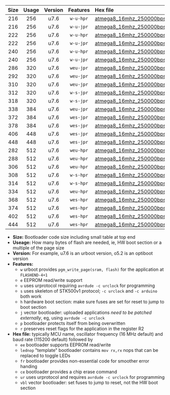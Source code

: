 |Size|Usage|Version|Features|Hex file|
|:-:|:-:|:-:|:-:|:--|
|216|256|u7.6|`w-u-hpr`|[atmega8_16mhz_250000bps_ur.hex](https://raw.githubusercontent.com/stefanrueger/urboot/main/atmega8_16mhz_250000bps_ur.hex)|
|216|256|u7.6|`w-u-jpr`|[atmega8_16mhz_250000bps_ur_vbl.hex](https://raw.githubusercontent.com/stefanrueger/urboot/main/atmega8_16mhz_250000bps_ur_vbl.hex)|
|222|256|u7.6|`w-u-hpr`|[atmega8_16mhz_250000bps_lednop_ur.hex](https://raw.githubusercontent.com/stefanrueger/urboot/main/atmega8_16mhz_250000bps_lednop_ur.hex)|
|222|256|u7.6|`w-u-jpr`|[atmega8_16mhz_250000bps_lednop_ur_vbl.hex](https://raw.githubusercontent.com/stefanrueger/urboot/main/atmega8_16mhz_250000bps_lednop_ur_vbl.hex)|
|240|256|u7.6|`w-u-hpr`|[atmega8_16mhz_250000bps_lednop_fr_ur.hex](https://raw.githubusercontent.com/stefanrueger/urboot/main/atmega8_16mhz_250000bps_lednop_fr_ur.hex)|
|240|256|u7.6|`w-u-jpr`|[atmega8_16mhz_250000bps_lednop_fr_ur_vbl.hex](https://raw.githubusercontent.com/stefanrueger/urboot/main/atmega8_16mhz_250000bps_lednop_fr_ur_vbl.hex)|
|286|320|u7.6|`weu-jpr`|[atmega8_16mhz_250000bps_ee_ur_vbl.hex](https://raw.githubusercontent.com/stefanrueger/urboot/main/atmega8_16mhz_250000bps_ee_ur_vbl.hex)|
|292|320|u7.6|`weu-jpr`|[atmega8_16mhz_250000bps_ee_lednop_ur_vbl.hex](https://raw.githubusercontent.com/stefanrueger/urboot/main/atmega8_16mhz_250000bps_ee_lednop_ur_vbl.hex)|
|310|320|u7.6|`weu-jpr`|[atmega8_16mhz_250000bps_ee_lednop_fr_ur_vbl.hex](https://raw.githubusercontent.com/stefanrueger/urboot/main/atmega8_16mhz_250000bps_ee_lednop_fr_ur_vbl.hex)|
|312|320|u7.6|`w-s-jpr`|[atmega8_16mhz_250000bps_vbl.hex](https://raw.githubusercontent.com/stefanrueger/urboot/main/atmega8_16mhz_250000bps_vbl.hex)|
|318|320|u7.6|`w-s-jpr`|[atmega8_16mhz_250000bps_lednop_vbl.hex](https://raw.githubusercontent.com/stefanrueger/urboot/main/atmega8_16mhz_250000bps_lednop_vbl.hex)|
|338|384|u7.6|`weu-jpr`|[atmega8_16mhz_250000bps_ee_lednop_fr_ce_ur_vbl.hex](https://raw.githubusercontent.com/stefanrueger/urboot/main/atmega8_16mhz_250000bps_ee_lednop_fr_ce_ur_vbl.hex)|
|372|384|u7.6|`wes-jpr`|[atmega8_16mhz_250000bps_ee_vbl.hex](https://raw.githubusercontent.com/stefanrueger/urboot/main/atmega8_16mhz_250000bps_ee_vbl.hex)|
|378|384|u7.6|`wes-jpr`|[atmega8_16mhz_250000bps_ee_lednop_vbl.hex](https://raw.githubusercontent.com/stefanrueger/urboot/main/atmega8_16mhz_250000bps_ee_lednop_vbl.hex)|
|406|448|u7.6|`wes-jpr`|[atmega8_16mhz_250000bps_ee_lednop_fr_vbl.hex](https://raw.githubusercontent.com/stefanrueger/urboot/main/atmega8_16mhz_250000bps_ee_lednop_fr_vbl.hex)|
|448|448|u7.6|`wes-jpr`|[atmega8_16mhz_250000bps_ee_lednop_fr_ce_vbl.hex](https://raw.githubusercontent.com/stefanrueger/urboot/main/atmega8_16mhz_250000bps_ee_lednop_fr_ce_vbl.hex)|
|282|512|u7.6|`weu-hpr`|[atmega8_16mhz_250000bps_ee_ur.hex](https://raw.githubusercontent.com/stefanrueger/urboot/main/atmega8_16mhz_250000bps_ee_ur.hex)|
|288|512|u7.6|`weu-hpr`|[atmega8_16mhz_250000bps_ee_lednop_ur.hex](https://raw.githubusercontent.com/stefanrueger/urboot/main/atmega8_16mhz_250000bps_ee_lednop_ur.hex)|
|306|512|u7.6|`weu-hpr`|[atmega8_16mhz_250000bps_ee_lednop_fr_ur.hex](https://raw.githubusercontent.com/stefanrueger/urboot/main/atmega8_16mhz_250000bps_ee_lednop_fr_ur.hex)|
|308|512|u7.6|`w-s-hpr`|[atmega8_16mhz_250000bps.hex](https://raw.githubusercontent.com/stefanrueger/urboot/main/atmega8_16mhz_250000bps.hex)|
|314|512|u7.6|`w-s-hpr`|[atmega8_16mhz_250000bps_lednop.hex](https://raw.githubusercontent.com/stefanrueger/urboot/main/atmega8_16mhz_250000bps_lednop.hex)|
|334|512|u7.6|`weu-hpr`|[atmega8_16mhz_250000bps_ee_lednop_fr_ce_ur.hex](https://raw.githubusercontent.com/stefanrueger/urboot/main/atmega8_16mhz_250000bps_ee_lednop_fr_ce_ur.hex)|
|368|512|u7.6|`wes-hpr`|[atmega8_16mhz_250000bps_ee.hex](https://raw.githubusercontent.com/stefanrueger/urboot/main/atmega8_16mhz_250000bps_ee.hex)|
|374|512|u7.6|`wes-hpr`|[atmega8_16mhz_250000bps_ee_lednop.hex](https://raw.githubusercontent.com/stefanrueger/urboot/main/atmega8_16mhz_250000bps_ee_lednop.hex)|
|402|512|u7.6|`wes-hpr`|[atmega8_16mhz_250000bps_ee_lednop_fr.hex](https://raw.githubusercontent.com/stefanrueger/urboot/main/atmega8_16mhz_250000bps_ee_lednop_fr.hex)|
|444|512|u7.6|`wes-hpr`|[atmega8_16mhz_250000bps_ee_lednop_fr_ce.hex](https://raw.githubusercontent.com/stefanrueger/urboot/main/atmega8_16mhz_250000bps_ee_lednop_fr_ce.hex)|

- **Size:** Bootloader code size including small table at top end
- **Useage:** How many bytes of flash are needed, ie, HW boot section or a multiple of the page size
- **Version:** For example, u7.6 is an urboot version, o5.2 is an optiboot version
- **Features:**
  + `w` urboot provides `pgm_write_page(sram, flash)` for the application at `FLASHEND-4+1`
  + `e` EEPROM read/write support
  + `u` uses urprotocol requiring `avrdude -c urclock` for programming
  + `s` uses skeleton of STK500v1 protocol; `-c urclock` and `-c arduino` both work
  + `h` hardware boot section: make sure fuses are set for reset to jump to boot section
  + `j` vector bootloader: uploaded applications *need to be patched externally*, eg, using `avrdude -c urclock`
  + `p` bootloader protects itself from being overwritten
  + `r` preserves reset flags for the application in the register R2
- **Hex file:** typically MCU name, oscillator frequency (16 MHz default) and baud rate (115200 default) followed by
  + `ee` bootloader supports EEPROM read/write
  + `lednop` "template" bootloader contains `mov rx,rx` nops that can be replaced to toggle LEDs
  + `fr` bootloader provides non-essential code for smoother error handing
  + `ce` bootloader provides a chip erase command
  + `ur` uses urprotocol and requires `avrdude -c urclock` for programming
  + `vbl` vector bootloader: set fuses to jump to reset, not the HW boot section
